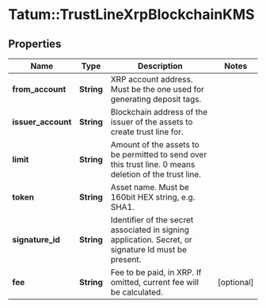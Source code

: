 # Tatum::TrustLineXrpBlockchainKMS

## Properties
Name | Type | Description | Notes
------------ | ------------- | ------------- | -------------
**from_account** | **String** | XRP account address. Must be the one used for generating deposit tags. | 
**issuer_account** | **String** | Blockchain address of the issuer of the assets to create trust line for. | 
**limit** | **String** | Amount of the assets to be permitted to send over this trust line. 0 means deletion of the trust line. | 
**token** | **String** | Asset name. Must be 160bit HEX string, e.g. SHA1. | 
**signature_id** | **String** | Identifier of the secret associated in signing application. Secret, or signature Id must be present. | 
**fee** | **String** | Fee to be paid, in XRP. If omitted, current fee will be calculated. | [optional] 

